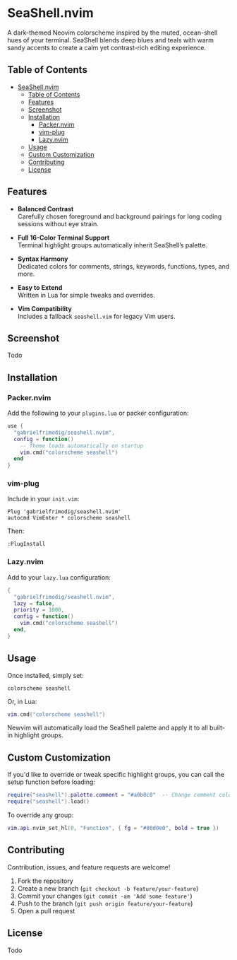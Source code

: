 # SeaShell.nvim

A dark-themed Neovim colorscheme inspired by the muted, ocean-shell hues of your terminal. SeaShell blends deep blues and teals with warm sandy accents to create a calm yet contrast-rich editing experience.


## Table of Contents

- [SeaShell.nvim](#seashellnvim)
  - [Table of Contents](#table-of-contents)
  - [Features](#features)
  - [Screenshot](#screenshot)
  - [Installation](#installation)
    - [Packer.nvim](#packernvim)
    - [vim-plug](#vim-plug)
    - [Lazy.nvim](#lazynvim)
  - [Usage](#usage)
  - [Custom   Customization](#custom---customization)
  - [Contributing](#contributing)
  - [License](#license)

## Features

- **Balanced Contrast**  
  Carefully chosen foreground and background pairings for long coding sessions without eye strain.

- **Full 16-Color Terminal Support**  
  Terminal highlight groups automatically inherit SeaShell’s palette.

- **Syntax Harmony**  
  Dedicated colors for comments, strings, keywords, functions, types, and more.

- **Easy to Extend**  
  Written in Lua for simple tweaks and overrides.  

- **Vim Compatibility**  
  Includes a fallback `seashell.vim` for legacy Vim users.

## Screenshot

Todo


## Installation

### Packer.nvim

Add the following to your `plugins.lua` or packer configuration:

```lua
use {
  "gabrielfrimodig/seashell.nvim",
  config = function()
    -- Theme loads automatically on startup
    vim.cmd("colorscheme seashell")
  end
}
```

### vim-plug

Include in your `init.vim`:

```vim
Plug 'gabrielfrimodig/seashell.nvim'
autocmd VimEnter * colorscheme seashell
```

Then:
```vim
:PlugInstall
```

### Lazy.nvim

Add to your `lazy.lua` configuration:

```lua
{
  "gabrielfrimodig/seashell.nvim",
  lazy = false,
  priority = 1000,
  config = function()
    vim.cmd("colorscheme seashell")
  end,
}
```

## Usage

Once installed, simply set:

```vim
colorscheme seashell
```

Or, in Lua:

```lua
vim.cmd("colorscheme seashell")
```

Newvim will automatically load the SeaShell palette and apply it to all built-in highlight groups.

## Custom   Customization

If you'd like to override or tweak specific highlight groups, you can call the setup function before loading:

```lua
require("seashell").palette.comment = "#a0b0c0"  -- Change comment color
require("seashell").load()
```

To override any group:
```lua
vim.api.nvim_set_hl(0, "Function", { fg = "#80d0e0", bold = true })
```

## Contributing

Contribution, issues, and feature requests are welcome!

1. Fork the repository
2. Create a new branch (`git checkout -b feature/your-feature`)
3. Commit your changes (`git commit -am 'Add some feature'`)
4. Push to the branch (`git push origin feature/your-feature`)
5. Open a pull request

## License

Todo